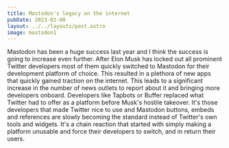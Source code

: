 ```yaml
---
title: Mastodon's legacy on the internet
pubDate: 2023-02-08
layout: ../../layouts/post.astro
image: mastodon1
---
```


Mastodon has been a huge success last year and I think the success is going to increase even further. After Elon Musk has locked out all prominent Twitter developers most of them quickly switched to Mastodon for their development platform of choice. This resulted in a plethora of new apps that quickly gained traction on the internet. This leads to a significant increase in the number of news outlets to report about it and bringing more developers onboard. Developers like Tapbots or Buffer replaced what Twitter had to offer as a platform before Musk's hostile takeover. It's those developers that made Twitter nice to use and Mastodon buttons, embeds and references are slowly becoming the standard instead of Twitter's own tools and widgets. It's a chain reaction that started with simply making a platform unusable and force their developers to switch, and in return their users.